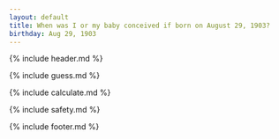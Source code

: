 ```yaml
---
layout: default
title: When was I or my baby conceived if born on August 29, 1903?
birthday: Aug 29, 1903
---
```


{% include header.md %}

{% include guess.md %}

{% include calculate.md %}

{% include safety.md %}

{% include footer.md %}




